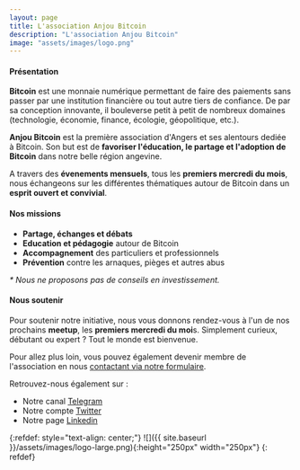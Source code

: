 ```yaml
---
layout: page
title: L'association Anjou Bitcoin
description: "L'association Anjou Bitcoin"
image: "assets/images/logo.png"
---
```


#### Présentation

**Bitcoin** est une monnaie numérique permettant de faire des paiements sans passer par une institution financière ou tout autre tiers de confiance. 
De par sa conception innovante, il bouleverse petit à petit de nombreux domaines (technologie, économie, finance, écologie, géopolitique, etc.).

**Anjou Bitcoin** est la première association d'Angers et ses alentours dediée à Bitcoin. Son but est de **favoriser l'éducation, le partage et l'adoption de Bitcoin** dans notre belle région angevine. 

A travers des **évenements mensuels**, tous les **premiers mercredi du mois**, nous échangeons sur les différentes thématiques autour de Bitcoin dans un **esprit ouvert et convivial**. 

#### Nos missions

- **Partage, échanges et débats**
- **Education et pédagogie** autour de Bitcoin
- **Accompagnement** des particuliers et professionnels
- **Prévention** contre les arnaques, pièges et autres abus

<i>* Nous ne proposons pas de conseils en investissement.</i>

#### Nous soutenir

Pour soutenir notre initiative, nous vous donnons rendez-vous à l'un de nos prochains **meetup**, les **premiers mercredi du moi**s. Simplement curieux, débutant ou expert ? Tout le monde est bienvenue. 

Pour allez plus loin, vous pouvez également devenir membre de l'association en nous [contactant via notre formulaire](../../../../contact).

Retrouvez-nous également sur : 
- Notre canal [Telegram](https://t.me/AngersBitcoinMeetup)
- Notre compte [Twitter](https://twitter.com/AngersBitcoin) 
- Notre page [Linkedin](https://fr.linkedin.com/company/anjou-bitcoin?trk=ppro_cprof) 


{:refdef: style="text-align: center;"}
![]({{ site.baseurl }}/assets/images/logo-large.png){:height="250px" width="250px"}
{: refdef}